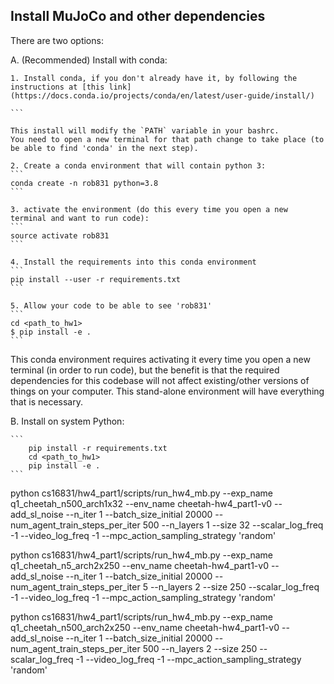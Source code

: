 ## Install MuJoCo and other dependencies

There are two options:

A. (Recommended) Install with conda:

	1. Install conda, if you don't already have it, by following the instructions at [this link](https://docs.conda.io/projects/conda/en/latest/user-guide/install/)

	```

	This install will modify the `PATH` variable in your bashrc.
	You need to open a new terminal for that path change to take place (to be able to find 'conda' in the next step).

	2. Create a conda environment that will contain python 3:
	```
	conda create -n rob831 python=3.8
	```

	3. activate the environment (do this every time you open a new terminal and want to run code):
	```
	source activate rob831
	```

	4. Install the requirements into this conda environment
	```
	pip install --user -r requirements.txt
	```

	5. Allow your code to be able to see 'rob831'
	```
	cd <path_to_hw1>
	$ pip install -e .
	```

This conda environment requires activating it every time you open a new terminal (in order to run code), but the benefit is that the required dependencies for this codebase will not affect existing/other versions of things on your computer. This stand-alone environment will have everything that is necessary.


B. Install on system Python:

	```
		pip install -r requirements.txt 
	   	cd <path_to_hw1> 
	   	pip install -e .
	```


python cs16831/hw4_part1/scripts/run_hw4_mb.py --exp_name q1_cheetah_n500_arch1x32 --env_name cheetah-hw4_part1-v0 --add_sl_noise --n_iter 1 --batch_size_initial 20000 --num_agent_train_steps_per_iter 500 --n_layers 1 --size 32 --scalar_log_freq -1 --video_log_freq -1 --mpc_action_sampling_strategy 'random'

python cs16831/hw4_part1/scripts/run_hw4_mb.py --exp_name q1_cheetah_n5_arch2x250 --env_name cheetah-hw4_part1-v0 --add_sl_noise --n_iter 1 --batch_size_initial 20000 --num_agent_train_steps_per_iter 5 --n_layers 2 --size 250 --scalar_log_freq -1 --video_log_freq -1 --mpc_action_sampling_strategy 'random'

python cs16831/hw4_part1/scripts/run_hw4_mb.py --exp_name q1_cheetah_n500_arch2x250 --env_name cheetah-hw4_part1-v0 --add_sl_noise --n_iter 1 --batch_size_initial 20000 --num_agent_train_steps_per_iter 500 --n_layers 2 --size 250 --scalar_log_freq -1 --video_log_freq -1 --mpc_action_sampling_strategy 'random'